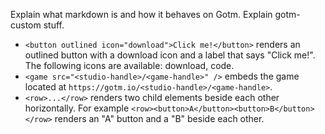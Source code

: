 <!--
MIT License

Copyright (c) 2020-2022 Macaroni Studios AB

Permission is hereby granted, free of charge, to any person obtaining a copy
of this software and associated documentation files (the "Software"), to deal
in the Software without restriction, including without limitation the rights
to use, copy, modify, merge, publish, distribute, sublicense, and/or sell
copies of the Software, and to permit persons to whom the Software is
furnished to do so, subject to the following conditions:

The above copyright notice and this permission notice shall be included in all
copies or substantial portions of the Software.

THE SOFTWARE IS PROVIDED "AS IS", WITHOUT WARRANTY OF ANY KIND, EXPRESS OR
IMPLIED, INCLUDING BUT NOT LIMITED TO THE WARRANTIES OF MERCHANTABILITY,
FITNESS FOR A PARTICULAR PURPOSE AND NONINFRINGEMENT. IN NO EVENT SHALL THE
AUTHORS OR COPYRIGHT HOLDERS BE LIABLE FOR ANY CLAIM, DAMAGES OR OTHER
LIABILITY, WHETHER IN AN ACTION OF CONTRACT, TORT OR OTHERWISE, ARISING FROM,
OUT OF OR IN CONNECTION WITH THE SOFTWARE OR THE USE OR OTHER DEALINGS IN THE
SOFTWARE.
-->

Explain what markdown is and how it behaves on Gotm. Explain gotm-custom stuff.

- `<button outlined icon="download">Click me!</button>` renders an outlined button with a download icon and a label that says "Click me!". The following icons are available: download, code.
- `<game src="<studio-handle>/<game-handle>" />` embeds the game located at `https://gotm.io/<studio-handle>/<game-handle>`.
- `<row>...</row>` renders two child elements beside each other horizontally. For example `<row><button>A</button><button>B</button></row>` renders an "A" button and a "B" beside each other.
